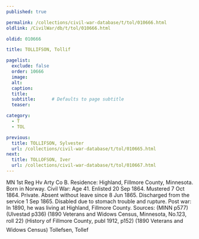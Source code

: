 ```yaml
---
published: true

permalink: /collections/civil-war-database/t/tol/010666.html
oldlink: /CivilWar/db/t/tol/010666.html

oldid: 010666

title: TOLLIFSON, Tollif

pagelist:
  exclude: false
  order: 10666
  image: 
  alt:
  caption:
  title:
  subtitle:      # Defaults to page subtitle
  teaser:

category: 
  - T 
  - TOL

previous:
  title: TOLLIFSON, Sylvester
  url: /collections/civil-war-database/t/tol/010665.html  
next:
  title: TOLLOFSON, Iver
  url: /collections/civil-war-database/t/tol/010667.html   
---
```

MN 1st Reg Hv Arty Co B. Residence: Highland, Fillmore County, Minnesota. Born in Norway. Civil War: Age 41. Enlisted 20 Sep 1864. Mustered 7 Oct 1864. Private. Absent without leave since 8 Jun 1865. Discharged from the service 1 Sep 1865. Disabled due to stomach trouble and rupture. Post war: In 1890, he was living at Highland, Fillmore County. Sources: (MINN p577) (Ulvestad p336) (1890 Veterans and Widows Census, Minnesota, No.123, roll 22) (&#147;History of Fillmore County&#148;, publ 1912, p152) (1890 Veterans and Widows Census) &#147;Tollefsen, Tollef&#148;